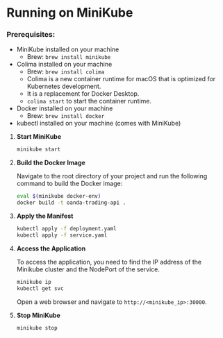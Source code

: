 # Running on MiniKube

### Prerequisites:
- MiniKube installed on your machine
  - Brew: `brew install minikube`
- Colima installed on your machine
  - Brew: `brew install colima`
  - Colima is a new container runtime for macOS that is optimized for Kubernetes development.
  - It is a replacement for Docker Desktop.
  - `colima start` to start the container runtime.
- Docker installed on your machine
    - Brew: `brew install docker`
- kubectl installed on your machine (comes with MiniKube)

1. **Start MiniKube**

   ```bash
   minikube start
   ```
   
2. **Build the Docker Image**

    Navigate to the root directory of your project and run the following command to build the Docker image:
    
    ```bash
    eval $(minikube docker-env)
    docker build -t oanda-trading-api .
    ```
   
3. **Apply the Manifest**
    ```bash
   kubectl apply -f deployment.yaml
   kubectl apply -f service.yaml
    ```
5. **Access the Application**

   To access the application, you need to find the IP address of the Minikube cluster and the NodePort of the service.

   ```bash
   minikube ip
   kubectl get svc
   ```

   Open a web browser and navigate to `http://<minikube_ip>:30000`.
6. **Stop MiniKube**

   ```bash
   minikube stop
   ```